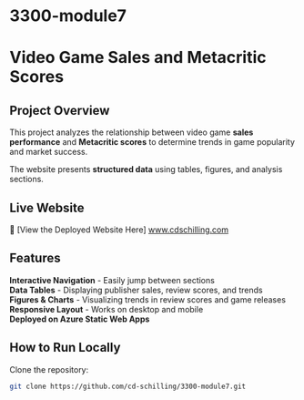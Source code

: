 # 3300-module7

# Video Game Sales and Metacritic Scores

## Project Overview
This project analyzes the relationship between video game **sales performance** and **Metacritic scores** to determine trends in game popularity and market success.

The website presents **structured data** using tables, figures, and analysis sections.

## Live Website
🔗 [View the Deployed Website Here] www.cdschilling.com


## Features
 **Interactive Navigation** - Easily jump between sections  
 **Data Tables** - Displaying publisher sales, review scores, and trends  
 **Figures & Charts** - Visualizing trends in review scores and game releases  
 **Responsive Layout** - Works on desktop and mobile  
 **Deployed on Azure Static Web Apps**  

## How to Run Locally
  Clone the repository:
   ```sh
   git clone https://github.com/cd-schilling/3300-module7.git

